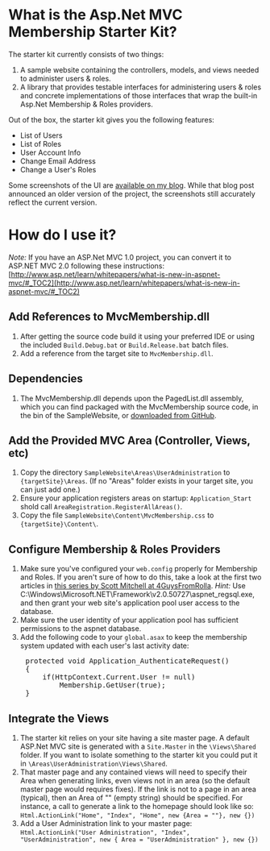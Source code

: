 # What is the Asp.Net MVC Membership Starter Kit?

The starter kit currently consists of two things:

1. A sample website containing the controllers, models, and views needed to administer users & roles.
2. A library that provides testable interfaces for administering users & roles and concrete implementations of those interfaces that wrap the built-in Asp.Net Membership & Roles providers.

Out of the box, the starter kit gives you the following features:

* List of Users
* List of Roles
* User Account Info
* Change Email Address
* Change a User's Roles

Some screenshots of the UI are [available on my blog](http://www.squaredroot.com/2009/08/07/mvcmembership-release-1-0/). While that blog post announced an older version of the project, the screenshots still accurately reflect the current version.

# How do I use it?

*Note:* If you have an ASP.Net MVC 1.0 project, you can convert it to ASP.NET MVC 2.0 following these
instructions:
[http://www.asp.net/learn/whitepapers/what-is-new-in-aspnet-mvc/#_TOC2](http://www.asp.net/learn/whitepapers/what-is-new-in-aspnet-mvc/#_TOC2)

## Add References to MvcMembership.dll
  
1. After getting the source code build it using your preferred IDE or using the included `Build.Debug.bat` or `Build.Release.bat` batch files.
2. Add a reference from the target site to `MvcMembership.dll`.

## Dependencies

1. The MvcMembership.dll depends upon the PagedList.dll assembly, which you can find packaged with the MvcMembership source code, in the bin of the SampleWebsite, or [downloaded from GitHub](http://github.com/TroyGoode/PagedList).

## Add the Provided MVC Area (Controller, Views, etc)
 
1. Copy the directory `SampleWebsite\Areas\UserAdministration` to `{targetSite}\Areas`. (If no "Areas" folder exists in your target site, you can just add one.)
2. Ensure your application registers areas on startup: `Application_Start` shold call `AreaRegistration.RegisterAllAreas()`.
3. Copy the file `SampleWebsite\Content\MvcMembership.css` to `{targetSite}\Content\`.

## Configure Membership & Roles Providers

1. Make sure you've configured your `web.config` properly for Membership and Roles. If you aren't sure of how to do this, take a look at the first two articles in [this series by Scott Mitchell at 4GuysFromRolla](http://www.4guysfromrolla.com/articles/120705-1.aspx). *Hint:* Use C:\Windows\Microsoft.NET\Framework\v2.0.50727\aspnet_regsql.exe, and then grant your web site's application pool user access to the database.
2. Make sure the user identity of your application pool has sufficient permissions to the aspnet database.
3. Add the following code to your `global.asax` to keep the membership system updated with each user's last activity date:
<pre>
    protected void Application_AuthenticateRequest()
    {
        if(HttpContext.Current.User != null)
            Membership.GetUser(true);
    }
</pre>

## Integrate the Views

1. The starter kit relies on your site having a site master page. A default ASP.Net MVC site is generated with a `Site.Master` in the `\Views\Shared` folder. If you want to isolate something to the starter kit you could put it in `\Areas\UserAdministration\Views\Shared`.
2. That master page and any contained views will need to specify their Area when generating links, even views not in an area (so the default master page would requires fixes). If the link is not to a page in an area (typical), then an Area of "" (empty string) should be specified. For instance, a call to generate a link to the homepage should look like so:
    `Html.ActionLink("Home", "Index", "Home", new {Area = ""}, new {})`
3. Add a User Administration link to your master page:
    `Html.ActionLink("User Administration", "Index", "UserAdministration", new { Area = "UserAdministration" }, new {})`